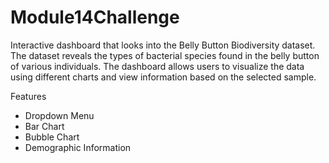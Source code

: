 # Module14Challenge

Interactive dashboard that looks into the Belly Button Biodiversity dataset. The dataset reveals the types of bacterial species found in the belly button of various individuals. The dashboard allows users to visualize the data using different charts and view information based on the selected sample.

Features
- Dropdown Menu
- Bar Chart
- Bubble Chart
- Demographic Information
